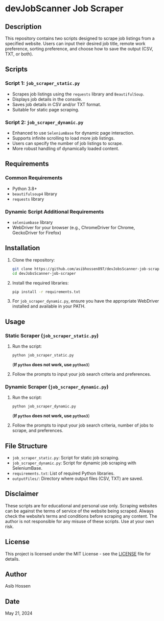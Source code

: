 # devJobScanner Job Scraper

## Description
This repository contains two scripts designed to scrape job listings from a specified website. Users can input their desired job title, remote work preference, sorting preference, and choose how to save the output (CSV, TXT, or both).

## Scripts

### Script 1: `job_scraper_static.py`
- Scrapes job listings using the `requests` library and `BeautifulSoup`.
- Displays job details in the console.
- Saves job details in CSV and/or TXT format.
- Suitable for static page scraping.

### Script 2: `job_scraper_dynamic.py`
- Enhanced to use `SeleniumBase` for dynamic page interaction.
- Supports infinite scrolling to load more job listings.
- Users can specify the number of job listings to scrape.
- More robust handling of dynamically loaded content.

## Requirements

### Common Requirements
- Python 3.8+
- `beautifulsoup4` library
- `requests` library

### Dynamic Script Additional Requirements
- `seleniumbase` library
- WebDriver for your browser (e.g., ChromeDriver for Chrome, GeckoDriver for Firefox)

## Installation
1. Clone the repository:
    ```bash
    git clone https://github.com/asibhossen897/devJobsScanner-job-scraper.git
    cd devJobsScanner-job-scraper
    ```

2. Install the required libraries:
    ```bash
    pip install -r requirements.txt
    ```

3. For `job_scraper_dynamic.py`, ensure you have the appropriate WebDriver installed and available in your PATH.

## Usage

### Static Scraper (`job_scraper_static.py`)
1. Run the script:
    ```bash
    python job_scraper_static.py
    ```
    (**If ```python``` does not work, use ```python3```**)

2. Follow the prompts to input your job search criteria and preferences.

### Dynamic Scraper (`job_scraper_dynamic.py`)
1. Run the script:
    ```bash
    python job_scraper_dynamic.py
    ```
    (**If ```python``` does not work, use ```python3```**)

2. Follow the prompts to input your job search criteria, number of jobs to scrape, and preferences.

## File Structure
- `job_scraper_static.py`: Script for static job scraping.
- `job_scraper_dynamic.py`: Script for dynamic job scraping with SeleniumBase.
- `requirements.txt`: List of required Python libraries.
- `outputFiles/`: Directory where output files (CSV, TXT) are saved.

## Disclaimer
These scripts are for educational and personal use only. Scraping websites can be against the terms of service of the website being scraped. Always check the website’s terms and conditions before scraping any content. The author is not responsible for any misuse of these scripts. Use at your own risk.

## License
This project is licensed under the MIT License - see the [LICENSE](LICENSE) file for details.

## Author
Asib Hossen

## Date
May 21, 2024
